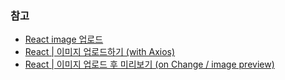 ### 참고
* [React image 업로드](https://velog.io/@min1378/React-image-%EC%97%85%EB%A1%9C%EB%93%9C)
* [React | 이미지 업로드하기 (with Axios)](https://velog.io/@edie_ko/React-%EC%9D%B4%EB%AF%B8%EC%A7%80-%EC%97%85%EB%A1%9C%EB%93%9C%ED%95%98%EA%B8%B0-with-Axios)
* [React | 이미지 업로드 후 미리보기 (on Change / image preview)](https://gaemi606.tistory.com/entry/React-%EC%9D%B4%EB%AF%B8%EC%A7%80-%EC%97%85%EB%A1%9C%EB%93%9C-%ED%9B%84-%EB%AF%B8%EB%A6%AC%EB%B3%B4%EA%B8%B0-on-Change-image-preview)
